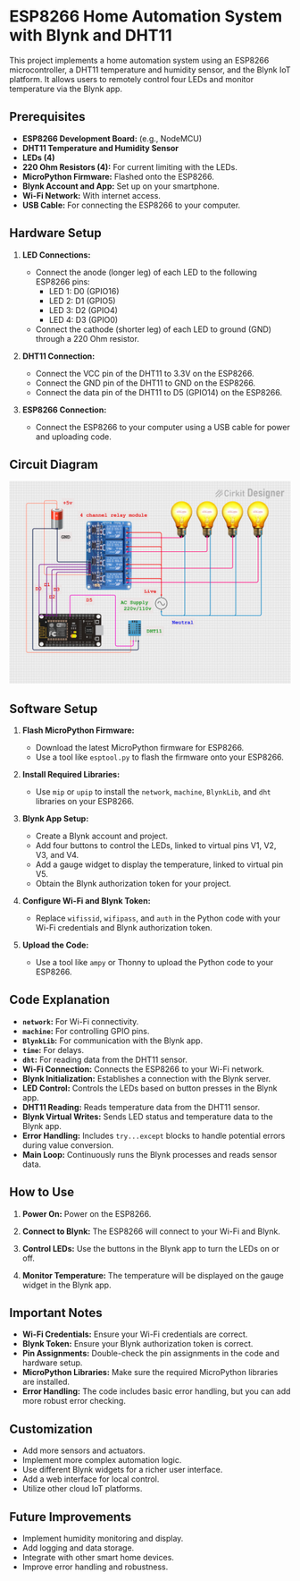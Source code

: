 # ESP8266 Home Automation System with Blynk and DHT11

This project implements a home automation system using an ESP8266 microcontroller, a DHT11 temperature and humidity sensor, and the Blynk IoT platform. It allows users to remotely control four LEDs and monitor temperature via the Blynk app.

## Prerequisites

* **ESP8266 Development Board:** (e.g., NodeMCU)
* **DHT11 Temperature and Humidity Sensor**
* **LEDs (4)**
* **220 Ohm Resistors (4):** For current limiting with the LEDs.
* **MicroPython Firmware:** Flashed onto the ESP8266.
* **Blynk Account and App:** Set up on your smartphone.
* **Wi-Fi Network:** With internet access.
* **USB Cable:** For connecting the ESP8266 to your computer.

## Hardware Setup

1.  **LED Connections:**
    * Connect the anode (longer leg) of each LED to the following ESP8266 pins:
        * LED 1: D0 (GPIO16)
        * LED 2: D1 (GPIO5)
        * LED 3: D2 (GPIO4)
        * LED 4: D3 (GPIO0)
    * Connect the cathode (shorter leg) of each LED to ground (GND) through a 220 Ohm resistor.

2.  **DHT11 Connection:**
    * Connect the VCC pin of the DHT11 to 3.3V on the ESP8266.
    * Connect the GND pin of the DHT11 to GND on the ESP8266.
    * Connect the data pin of the DHT11 to D5 (GPIO14) on the ESP8266.

3.  **ESP8266 Connection:**
    * Connect the ESP8266 to your computer using a USB cable for power and uploading code.

## Circuit Diagram
![ESP8266 Home Automation System with Blynk and DHT11](circuit_image_(1).png)


## Software Setup

1.  **Flash MicroPython Firmware:**
    * Download the latest MicroPython firmware for ESP8266.
    * Use a tool like `esptool.py` to flash the firmware onto your ESP8266.

2.  **Install Required Libraries:**
    * Use `mip` or `upip` to install the `network`, `machine`, `BlynkLib`, and `dht` libraries on your ESP8266.

3.  **Blynk App Setup:**
    * Create a Blynk account and project.
    * Add four buttons to control the LEDs, linked to virtual pins V1, V2, V3, and V4.
    * Add a gauge widget to display the temperature, linked to virtual pin V5.
    * Obtain the Blynk authorization token for your project.

4.  **Configure Wi-Fi and Blynk Token:**
    * Replace `wifissid`, `wifipass`, and `auth` in the Python code with your Wi-Fi credentials and Blynk authorization token.

5.  **Upload the Code:**
    * Use a tool like `ampy` or Thonny to upload the Python code to your ESP8266.

## Code Explanation

* **`network`:** For Wi-Fi connectivity.
* **`machine`:** For controlling GPIO pins.
* **`BlynkLib`:** For communication with the Blynk app.
* **`time`:** For delays.
* **`dht`:** For reading data from the DHT11 sensor.
* **Wi-Fi Connection:** Connects the ESP8266 to your Wi-Fi network.
* **Blynk Initialization:** Establishes a connection with the Blynk server.
* **LED Control:** Controls the LEDs based on button presses in the Blynk app.
* **DHT11 Reading:** Reads temperature data from the DHT11 sensor.
* **Blynk Virtual Writes:** Sends LED status and temperature data to the Blynk app.
* **Error Handling:** Includes `try...except` blocks to handle potential errors during value conversion.
* **Main Loop:** Continuously runs the Blynk processes and reads sensor data.

## How to Use

1.  **Power On:** Power on the ESP8266.

2.  **Connect to Blynk:** The ESP8266 will connect to your Wi-Fi and Blynk.

3.  **Control LEDs:** Use the buttons in the Blynk app to turn the LEDs on or off.

4.  **Monitor Temperature:** The temperature will be displayed on the gauge widget in the Blynk app.

## Important Notes

* **Wi-Fi Credentials:** Ensure your Wi-Fi credentials are correct.
* **Blynk Token:** Ensure your Blynk authorization token is correct.
* **Pin Assignments:** Double-check the pin assignments in the code and hardware setup.
* **MicroPython Libraries:** Make sure the required MicroPython libraries are installed.
* **Error Handling:** The code includes basic error handling, but you can add more robust error checking.

## Customization

* Add more sensors and actuators.
* Implement more complex automation logic.
* Use different Blynk widgets for a richer user interface.
* Add a web interface for local control.
* Utilize other cloud IoT platforms.

## Future Improvements

* Implement humidity monitoring and display.
* Add logging and data storage.
* Integrate with other smart home devices.
* Improve error handling and robustness.
